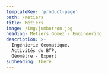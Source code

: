 ```yaml
---
templateKey: 'product-page'
path: /metiers
title: Métiers
image: /img/jumbotron.jpg
heading: Métiers Gomez - Engineering
description: >-
  Ingénierie Geomatique,
  Activités du BTP,
  Géomètre - Expert
subheading: There
---
```

